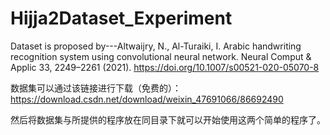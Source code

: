 # Hijja2Dataset_Experiment
Dataset is proposed by---Altwaijry, N., Al-Turaiki, I. Arabic handwriting recognition system using convolutional neural network. Neural Comput &amp; Applic 33, 2249–2261 (2021). https://doi.org/10.1007/s00521-020-05070-8

数据集可以通过该链接进行下载（免费的）：https://download.csdn.net/download/weixin_47691066/86692490

然后将数据集与所提供的程序放在同目录下就可以开始使用这两个简单的程序了。
